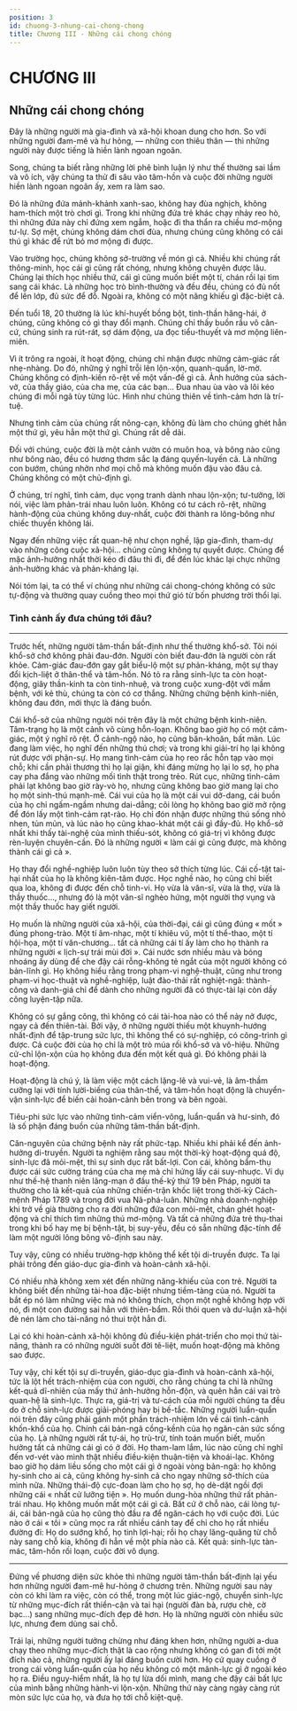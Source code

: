 ```yaml
---
position: 3
id: chuong-3-nhung-cai-chong-chong
title: Chương III - Những cái chong chóng
---
```


# CHƯƠNG III

## Những cái chong chóng

Đây là những người mà gia-đình và xã-hội khoan dung cho hơn. So với những người đam-mê và hư hỏng, — những con thiêu thân — thì những người này được tiếng là hiền lành ngoan ngoãn.

Song, chúng ta biết rằng những lời phê bình luận lý như thế thường sai lầm và vô ích, vậy chúng ta thử đi sâu vào tâm-hồn và cuộc đời những người hiền lành ngoan ngoãn ấy, xem ra làm sao.

Đó là những đứa mảnh-khảnh xanh-sao, không hay đùa nghịch, không ham-thích một trò chơi gì. Trong khi những đứa trẻ khác chạy nhảy reo hò, thì những đứa này chỉ đứng xem ngắm, hoặc đi tha thẩn ra chiều mơ-mộng tư-lự. Sợ mệt, chúng không dám chơi đùa, nhưng chúng cũng không có cái thú gì khác để rứt bỏ mơ mộng đi được.

Vào trường học, chúng không sở-trường về món gì cả. Nhiều khi chúng rất thông-minh, học cái gì cũng rất chóng, nhưng không chuyên được lâu. Chúng lại thích học nhiều thứ, cái gì cũng muốn biết một tí, chán rồi lại tìm sang cái khác. Là những học trò bình-thường và đều đều, chúng có đủ nốt để lên lớp, đủ sức để đỗ. Ngoài ra, không có một năng khiếu gì đặc-biệt cả.

Đến tuổi 18, 20 thường là lúc khí-huyết bồng bột, tinh-thần hăng-hái, ở chúng, cũng không có gì thay đổi mạnh. Chúng chỉ thấy buồn rầu vô cân-cứ, chúng sinh ra rút-rát, sợ dám động, ưa đọc tiểu-thuyết và mơ mộng liên-miên.

Vì ít trông ra ngoài, ít hoạt động, chúng chỉ nhận được những cảm-giác rất nhẹ-nhàng. Do đó, những ý nghĩ trỗi lên lộn-xộn, quanh-quẩn, lờ-mờ. Chúng không có định-kiến rõ-rệt về một vấn-đề gì cả. Ảnh hưởng của sách-vở, của thầy giáo, của cha mẹ, của các bạn... Đua nhau ùa vào và lôi kéo chúng đi mỗi ngã tùy từng lúc. Hình như chúng thiên về tình-cảm hơn là trí-tuệ.

Nhưng tình cảm của chúng rất nông-cạn, không đủ làm cho chúng ghét hẳn một thứ gì, yêu hẳn một thứ gì. Chúng rất dễ dãi.

Đối với chúng, cuộc đời là một cảnh vườn có muôn hoa, và bông nào cũng như bông nào, đều có hương thơm sắc lạ đáng quyến-luyến cả. Là những con bướm, chúng nhởn nhơ mọi chỗ mà không muốn đậu vào đâu cả. Chúng không có một chủ-định gì.

Ở chúng, trí nghĩ, tình cảm, dục vọng tranh dành nhau lộn-xộn; tư-tưởng, lời nói, việc làm phản-trái nhau luôn luôn. Không có tư cách rõ-rệt, những hành-động của chúng không duy-nhất, cuộc đời thành ra lông-bông như chiếc thuyền không lái.

Ngay đến những việc rất quan-hệ như chọn nghề, lập gia-đình, tham-dự vào những công cuộc xã-hội… chúng cũng không tự quyết được. Chúng để mặc ảnh-hưởng nhất thời kéo đi đâu thì đi, để đến lúc khác lại chực những ảnh-hưởng khác và phản-kháng lại.

Nói tóm lại, ta có thể ví chúng như những cái chong-chóng không có sức tự-động và thường quay cuồng theo mọi thứ gió từ bốn phương trời thổi lại.

### Tình cảnh ấy đưa chúng tới đâu?

---

Trước hết, những người tâm-thần bất-định như thế thường khổ-sở. Tôi nói khổ-sở chớ không phải đau-đớn. Người còn biết đau-đớn là người còn rất khỏe. Cảm-giác đau-đớn gay gắt biểu-lộ một sự phản-kháng, một sự thay đổi kịch-liệt ở thân-thể và tâm-hồn. Nó tỏ ra rằng sinh-lực ta còn hoạt-động, giây thần-kinh ta còn tinh-nhuệ, và trong cuộc xung-đột với mầm bệnh, với kẻ thù, chúng ta còn có cơ thắng. Những chứng bệnh kinh-niên, không đau đớn, mới thực là đáng buồn.

Cái khổ-sở của những người nói trên đây là một chứng bệnh kinh-niên. Tâm-trạng họ là một cảnh vô cùng hỗn-loạn. Không bao giờ họ có một cảm-giác, một ý nghĩ rõ rệt. Ở cảnh-ngộ nào, họ cũng băn-khoăn, bất mãn. Lúc đang làm việc, họ nghĩ đến những thú chơi; và trong khi giải-trí họ lại không rút được với phận-sự. Họ mang tình-cảm của họ reo rắc hỗn tạp vào mọi chỗ; khi cần phải thương thì họ lại giận, khi đáng mừng họ lại lo sợ, họ pha cay pha đắng vào những mối tình thật trong trẻo. Rút cục, những tình-cảm phải lạt không bao giờ rày-vò họ, nhưng cũng không bao giờ mang lại cho họ một sinh-thú mạnh-mẽ. Cái vui của họ là một cái vui dở-dang, cái buồn của họ chỉ ngấm-ngầm nhưng dai-dẳng; cõi lòng họ không bao giờ mở rộng để đón lấy một tình-cảm rạt-rào. Họ chỉ đón nhận được những thú sống nhỏ nhen, tủn mủn, và lúc nào họ cũng khao-khát một cái gì đầy-đủ. Họ khổ-sở nhất khi thấy tài-nghệ của mình thiếu-sót, không có giá-trị vì không được rèn-luyện chuyên-cần. Đó là những người « làm cái gì cũng được, mà không thành cái gì cả ».

Họ thay đổi nghề-nghiệp luôn luôn tùy theo sở thích từng lúc. Cái cố-tật tai-hại nhất của họ là không kiên-tâm được. Học nghề nào, họ cũng chỉ biết qua loa, không đi được đến chỗ tinh-vi. Họ vừa là văn-sĩ, vừa là thợ, vừa là thầy thuốc..., nhưng đó là một văn-sĩ nghèo hứng, một người thợ vụng và một thầy thuốc hay giết người.

Họ muốn là những người của xã-hội, của thời-đại, cái gì cũng đúng « mốt » đúng phong-trào. Một tí âm-nhạc, một tí khiêu vũ, một tí thể-thao, một tí hội-họa, một tí văn-chương... tất cả những cái tí ấy làm cho họ thành ra những người « lịch-sự trái mùi đời ». Cái nước sơn nhiều màu và bóng nhoáng ấy dùng để che đậy cái rỗng-không tẻ ngắt của một người không có bản-lĩnh gì. Họ không hiểu rằng trong phạm-vi nghệ-thuật, cũng như trong phạm-vi học-thuật và nghề-nghiệp, luật đào-thải rất nghiệt-ngã: thành-công và danh-giá chỉ để dành cho những người đã có thực-tài lại còn dầy công luyện-tập nữa.

Không có sự gắng công, thì không có cái tài-hoa nào có thể nảy nở được, ngay cả đến thiên-tài. Bởi vậy, ở những người thiếu một khuynh-hướng nhất-định để tập-trung sức lực, thì không thể có sự-nghiệp, có công-trình gì được. Cả cuộc đời của họ chỉ là một trò múa rối khổ-sở và vô-hiệu. Những cử-chỉ lộn-xộn của họ không đưa đến một kết quả gì. Đó không phải là hoạt-động.

Hoạt-động là chú ý, là làm việc một cách lặng-lẽ và vui-vẻ, là âm-thầm cưỡng lại với tính lười-biếng của thân-thể, và tâm-hồn hoạt động là chuyển-vận sinh-lực để biến cải hoàn-cảnh bên trong và bên ngoài.

Tiêu-phi sức lực vào những tình-cảm viển-vông, luẩn-quẩn và hư-sinh, đó là số phận đáng buồn của những tâm-thần bất-định.

Căn-nguyên của chứng bệnh này rất phức-tạp. Nhiều khi phải kể đến ảnh-hưởng di-truyền. Người ta nghiệm rằng sau một thời-kỳ hoạt-động quá độ, sinh-lực đã mỏi-mệt, thì sự sinh dục rất bất-lợi. Con cái, không bẩm-thụ được cái sức cường tráng của cha mẹ mà chỉ hứng lấy cái suy-nhuợc. Ví dụ như thế-hệ thanh niên lãng-mạn ở đầu thế-kỷ thứ 19 bên Pháp, người ta thường cho là kết-quả của những chiến-trận khốc liệt trong thời-kỳ Cách-mệnh Pháp 1789 và trong đời vua Nã-phá-luân. Những nhà doanh-nghiệp khi trở về già thường cho ra đời những đứa con mỏi-mệt, chán ghét hoạt-động và chỉ thích tìm những thú mơ-mộng. Và tất cả những đứa trẻ thụ-thai trong khi bố hay mẹ bị bệnh-tật, bị suy-yếu, đều có sẵn những đặc-tính để làm một người lông bông vô-định sau này.

Tuy vậy, cũng có nhiều trường-hợp không thể kết tội di-truyền được. Ta lại phải trông đến giáo-dục gia-đình và hoàn-cảnh xã-hội.

Có nhiều nhà không xem xét đến những năng-khiếu của con trẻ. Người ta không biết đến những tài-hoa đặc-biệt nhưng tiềm-tàng của nó. Người ta bắt ép nó làm những việc mà nó không thích, chọn một nghề không hợp với nó, đi một con đường sai hẳn với thiên-bẩm. Rồi thói quen và dư-luận xã-hội đè nén làm cho tài-năng nó thui trột hẳn đi.

Lại có khi hoàn-cảnh xã-hội không đủ điều-kiện phát-triển cho mọi thứ tài-năng, thành ra có những người suốt đời tê-liệt, muốn hoạt-động mà không sao được.

Tuy vậy, chỉ kết tội sự di-truyền, giáo-dục gia-đình và hoàn-cảnh xã-hội, tức là lột hết trách-nhiệm của con người, cho rằng chúng ta chỉ là những kết-quả dĩ-nhiên của mấy thứ ảnh-hưởng hỗn-độn, và quên hẳn cái vai trò quan-hệ là sinh-lực. Thực ra, giá-trị và tư-cách của mỗi người chúng ta đều do ở chỗ sinh-lực được giải-phóng hay bị bế-tắc. Những người luẩn-quẩn nói trên đây cũng phải gánh một phần trách-nhiệm lớn về cái tình-cảnh khốn-khổ của họ. Chính cái bản-ngã cồng-kềnh của họ ngăn-cản sức sống của họ. Là những người rất tự-ái, họ trù-trừ, tính toán muốn biết, muốn hưởng tất cả những cái gì có ở đời. Họ tham-lam lắm, lúc nào cũng chỉ nghĩ đến vơ-vét vào mình thật nhiều điều-kiện thuận-tiện và khoái-lạc. Không bao giờ họ dám liều sống cho một cái gì ở ngoài vòng bản-ngã: họ không hy-sinh cho ai cả, cũng không hy-sinh cả cho ngay những sở-thích của mình nữa. Những thái-độ cực-đoan làm cho họ sợ, họ dè-dặt ngồi đợi những cái « nhất cử lưỡng tiện ». Họ muốn dung-hòa những thứ rất phản-trái nhau. Họ không muốn mất một cái gì cả. Bất cứ ở chỗ nào, cái lòng tự-ái, cái bản-ngã của họ cũng thò đầu ra để ngăn-cách họ với cuộc đời. Lúc nào ở cái « tôi » cũng mọc ra rất nhiều cánh tay để chỉ cho họ rất nhiều đường đi: Họ do sướng khổ, họ tinh lợi-hại; rồi họ chạy lăng-quăng từ chỗ này sang chỗ kia, không đi hẳn về một phía nào cả. Kết quả: sinh-lực tàn-mác, tâm-hồn rối loạn, cuộc đời vô dụng.

---

Đứng về phương diện sức khỏe thì những người tâm-thần bất-định lại yếu hơn những người đam-mê hư-hỏng ở chương trên. Những người sau này còn có khi làm ra việc, còn có thể, trong một lúc giác-ngộ, chuyển sinh-lực từ những mục-đích rất thiển-cận và tai hại (người đàn bà, rượu chè, cờ bạc...) sang những mục-đích đẹp đẽ hơn. Họ là những người còn nhiều sức lực, nhưng đem dùng sai chỗ.

Trái lại, những người tưởng chừng như đáng khen hơn, những người a-dua chạy theo những mục-đích thật là cao rộng nhưng không có gan đi tới một đích nào cả, những người ấy lại đáng buồn cười hơn. Họ cứ quay cuồng ở trong cái vòng luẩn-quẩn của họ nếu không có một mãnh-lực gì ở ngoài kéo họ ra. Điều nguy-hiểm nhất, là họ tự lừa dối mình, mang che đậy cái bất lực của mình bằng những hành-vi lộn-xộn. Những thứ này càng ngày càng rút mòn sức lực của họ, và đưa họ tới chỗ kiệt-quệ.
